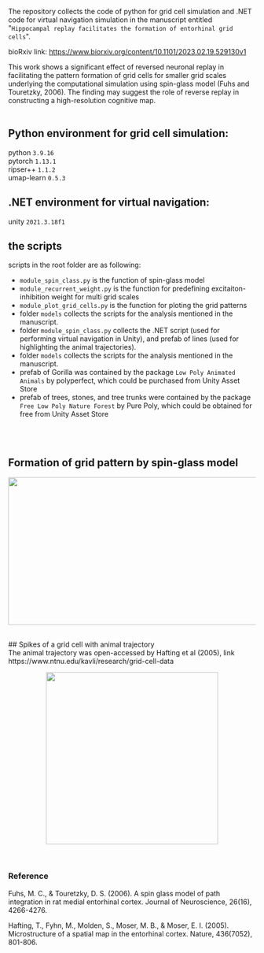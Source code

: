 The repository collects the code of python for grid cell simulation and .NET code for virtual navigation simulation in the manuscript entitled "`Hippocampal replay facilitates the formation of entorhinal grid cells`". <br />

bioRxiv link: https://www.biorxiv.org/content/10.1101/2023.02.19.529130v1 <br />

This work shows a significant effect of reversed neuronal replay in facilitating the pattern formation of grid cells for smaller grid scales underlying the computational simulation using spin-glass model (Fuhs and Touretzky, 2006). The finding may suggest the role of reverse replay in constructing a high-resolution cognitive map. <br /><br />


## Python environment for grid cell simulation: <br />
python `3.9.16` <br />
pytorch `1.13.1` <br />
ripser++ `1.1.2` <br />
umap-learn `0.5.3` <br />

## .NET environment for virtual navigation: <br />
unity `2021.3.18f1` 


## the scripts<br />
scripts in the root folder are as following:
<br />
- `module_spin_class.py` is the function of spin-glass model<br />
- `module_recurrent_weight.py` is the function for predefining excitaiton-inhibition weight for multi grid scales<br />
- `module_plot_grid_cells.py` is the function for ploting the grid patterns<br />
- folder `models` collects the scripts for the analysis mentioned in the manuscript.<br />
- folder `module_spin_class.py` collects the .NET script (used for performing virtual navigation in Unity), and prefab of lines (used for highlighting the animal trajectories). 
- folder `models` collects the scripts for the analysis mentioned in the manuscript.<br />
- prefab of Gorilla was contained by the package `Low Poly Animated Animals` by polyperfect, which could be purchased from Unity Asset Store
- prefab of trees, stones, and tree trunks were contained by the package `Free Low Poly Nature Forest` by Pure Poly, which could be obtained for free from Unity Asset Store

<br /><br />

## Formation of grid pattern by spin-glass model <br />
<p align="center">
  <img src="https://github.com/ZHANGneuro/Hippocampal-replay-facilitates-the-formation-of-entorhinal-grid-cells/blob/main/video_1_grid_pattern_git.gif" width="700" height="300" loop=infinite/>
</p>

<br />
## Spikes of a grid cell with animal trajectory <br />
The animal trajectory was open-accessed by Hafting et al (2005), link https://www.ntnu.edu/kavli/research/grid-cell-data <br />

<p align="center">
  <img src="https://github.com/ZHANGneuro/Hippocampal-replay-facilitates-the-formation-of-entorhinal-grid-cells/blob/main/video_2_firing_rate_git.gif" width="350" height="350" loop=infinite/>
</p>
<br />

### Reference <br />
Fuhs, M. C., & Touretzky, D. S. (2006). A spin glass model of path integration in rat medial entorhinal cortex. Journal of Neuroscience, 26(16), 4266-4276.

Hafting, T., Fyhn, M., Molden, S., Moser, M. B., & Moser, E. I. (2005). Microstructure of a spatial map in the entorhinal cortex. Nature, 436(7052), 801-806.<br />
